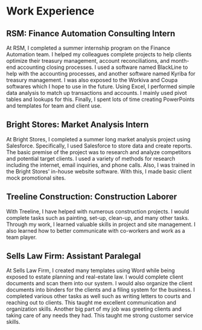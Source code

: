 # Work Experience

## RSM: Finance Automation Consulting Intern 
At RSM, I completed a summer internship program on the Finance Automation team. I helped my colleagues complete projects to help clients optimize their treasury management, account reconciliations, and month-end accounting closing processes. I used a software named BlackLine to help with the accounting processes, and another software named Kyriba for treasury management. I was also exposed to the Workiva and Coupa softwares which I hope to use in the future. Using Excel, I performed simple data analysis to match up transactions and accounts. I mainly used pivot tables and lookups for this. Finally, I spent lots of time creating PowerPoints and templates for team and client use. 

## Bright Stores: Market Analysis Intern
At Bright Stores, I completed a summer long market analysis project using Salesforce. Specifically, I used Salesforce to store data and create reports. The basic premise of the project was to research and analyze competitors and potential target clients. I used a variety of methods for research including the internet, email inquiries, and phone calls. Also, I was trained in the Bright Stores' in-house website software. With this, I made basic client mock promotional sites. 

## Treeline Construction: Construction Laborer
With Treeline, I have helped with numerous construction projects. I would complete tasks such as painting, set-up, clean-up, and many other tasks. Through my work, I learned valuable skills in project and site management. I also learned how to better communicate with co-workers and work as a team player. 

## Sells Law Firm: Assistant Paralegal 
At Sells Law Firm, I created many templates using Word while being exposed to estate planning and real-estate law. I would complete client documents and scan them into our system. I would also organize the client documents into binders for the clients and a filing system for the business. I completed various other tasks as well such as writing letters to courts and reaching out to clients. This taught me excellent communication and organization skills. Another big part of my job was greeting clients and taking care of any needs they had. This taught me strong customer service skills. 
